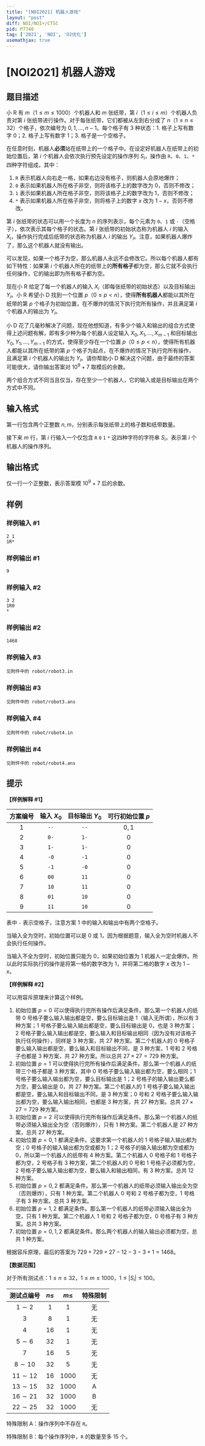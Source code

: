```yaml
---
title: "[NOI2021] 机器人游戏"
layout: "post"
diff: NOI/NOI+/CTSC
pid: P7740
tag: ['2021', 'NOI', 'O2优化']
usemathjax: true
---
```


# [NOI2021] 机器人游戏
## 题目描述

小 R 有 $m$（$1 \le m \le 1000$）个机器人和 $m$ 张纸带，第 $i$（$1 \le i \le m$）个机器人负责对第 $i$ 张纸带进行操作。对于每张纸带，它们都被从左到右分成了 $n$（$1 \le n \le 32$）个格子，依次编号为 $0, 1, \ldots , n - 1$。每个格子有 $3$ 种状态：1. 格子上写有数字 $0$；2. 格子上写有数字 $1$；3. 格子是一个空格子。

在任意时刻，机器人**必须**站在纸带上的一个格子中。在设定好机器人在纸带上的初始位置后，第 $i$ 个机器人会依次执行预先设定的操作序列 $S_i$，操作由 `R`、`0`、`1`、`*` 四种字符组成，其中：

1. `R` 表示机器人向右走一格，如果右边没有格子，则机器人会原地爆炸；
2. `0` 表示如果机器人所在格子非空，则将该格子上的数字改为 $0$，否则不修改；
3. `1` 表示如果机器人所在格子非空，则将该格子上的数字改为 $1$，否则不修改；
4. `*` 表示如果机器人所在格子非空，则将格子上的数字 $x$ 改为 $1 - x$，否则不修改。

第 $i$ 张纸带的状态可以用一个长度为 $n$ 的序列表示，每个元素为 `0`、`1` 或 `-`（空格子），依次表示其每个格子的状态。第 $i$ 张纸带的初始状态称为机器人 $i$ 的输入 $X_i$，操作执行完成后纸带的状态称为机器人 $i$ 的输出 $Y_i$。注意，如果机器人爆炸了，那么这个机器人就没有输出。

可以发现，如果一个格子为空，那么机器人永远不会修改它。所以每个机器人都有如下特性：如果第 $i$ 个机器人所在的纸带上的**所有格子**都为空，那么它就不会执行任何操作，它的输出即为所有格子都为空。

现在小 R 给定了每一个机器人的输入 $X_i$（即每张纸带的初始状态）以及目标输出 $Y_i$。小 R 希望小 D 找到一个位置 $p$（$0 \le p < n$），使得**所有机器人**都能以其所在纸带的第 $p$ 个格子为初始位置，在不爆炸的情况下执行完所有操作，并且满足第 $i$ 个机器人的输出为 $Y_i$。

小 D 花了几毫秒解决了问题，现在他想知道，有多少个输入和输出的组合方式使得上述问题有解，即有多少种为每个机器人设定输入 $X_0, X_1, \ldots , X_{m - 1}$ 和目标输出 $Y_0, Y_1, \ldots , Y_{m - 1}$ 的方式，使得至少存在一个位置 $p$（$0 \le p < n$），使得所有机器人都能以其所在纸带的第 $p$ 个格子为起点，在不爆炸的情况下执行完所有操作，且满足第 $i$ 个机器人的输出为 $Y_i$。请你帮助小 D 解决这个问题，由于最终的答案可能很大，请你输出答案对 ${10}^9 + 7$ 取模后的余数。

两个组合方式不同当且仅当，存在至少一个机器人，它的输入或是目标输出在两个方式中不同。
## 输入格式

第一行包含两个正整数 $n, m$，分别表示每张纸带上的格子数和纸带数量。

接下来 $m$ 行，第 $i$ 行输入一个仅包含 `R` `0` `1` `*` 这四种字符的字符串 $S_i$，表示第 $i$ 个机器人的操作序列。
## 输出格式

仅一行一个正整数，表示答案模 ${10}^9 + 7$ 后的余数。
## 样例

### 样例输入 #1
```
2 1
1R*

```
### 样例输出 #1
```
9

```
### 样例输入 #2
```
3 2
1R0
*

```
### 样例输出 #2
```
1468

```
### 样例输入 #3
```
见附件中的 robot/robot3.in
```
### 样例输出 #3
```
见附件中的 robot/robot3.ans
```
### 样例输入 #4
```
见附件中的 robot/robot4.in
```
### 样例输出 #4
```
见附件中的 robot/robot4.ans
```
## 提示

**【样例解释 #1】**

| 方案编号 | 输入 $X_0$ | 目标输出 $Y_0$ | 可行初始位置 $p$ |
|:-:|:-:|:-:|:-:|
| $1$ | `--` | `--` | $0, 1$ |
| $2$ | `0-` | `1-` | $0$ |
| $3$ | `1-` | `1-` | $0$ |
| $4$ | `-0` | `-1` | $0$ |
| $5$ | `-1` | `-0` | $0$ |
| $6$ | `00` | `11` | $0$ |
| $7$ | `10` | `11` | $0$ |
| $8$ | `01` | `10` | $0$ |
| $9$ | `11` | `10` | $0$ |

表中 `-` 表示空格子，注意方案 $1$ 中的输入和输出中有两个空格子。

当输入全为空时，初始位置可以是 $0$ 或 $1$，因为根据题意，输入全为空时机器人不会执行任何操作。

当输入不全为空时，初始位置只能为 $0$，如果初始位置为 $1$ 机器人一定会爆炸。所以此时实际执行的操作是将第一格的数字改为 $1$，并将第二格的数字 $x$ 改为 $1 - x$。

**【样例解释 #2】**

可以用容斥原理来计算这个样例。

1. 初始位置 $p = 0$ 可以使得执行完所有操作后满足条件。那么第一个机器人的纸带 $0$ 号格子要么输入输出都是空，要么目标输出是 $1$（输入无所谓），所以有 $3$ 种方案；$1$ 号格子要么输入输出都是空，要么目标输出是 $0$，也是 $3$ 种方案；$2$ 号格子要么输入输出都是空，要么输入和目标输出相同（因为没有对该格子执行任何操作），同样是 $3$ 种方案，共 $27$ 种方案。第二个机器人的 $0$ 号格子要么输入输出都是空，要么输入和目标输出不同，是 $3$ 种方案，$1$ 号和 $2$ 号格子也都是 $3$ 种方案，共 $27$ 种方案。所以总共 $27 \times 27 = 729$ 种方案。
2. 初始位置 $p = 1$ 可以使得执行完所有操作后满足条件。那么第一个机器人的纸带三个格子都是 $3$ 种方案，其中 $0$ 号格子要么输入输出都为空，要么相同；$1$ 号格子要么输入输出都为空，要么目标输出是 $1$；$2$ 号格子的输入输出要么都为空，要么输出是 $0$，共 $27$ 种方案。第二个机器人的 $1$ 号格子要么输入输出都是空，要么输入和目标输出不同，是 $3$ 种方案；$0$ 号和 $2$ 号格子要么输入输出都为空，要么输入输出相同，也都是 $3$ 种方案，共 $27$ 种方案。总共 $27 \times 27 = 729$ 种方案。
3. 初始位置 $p = 2$ 可以使得执行完所有操作后满足条件。那么第一个机器人的纸带必须输入输出全为空（否则爆炸），只有 $1$ 种方案。第二个机器人是 $27$ 种方案，总共 $27$ 种方案。
4. 初始位置 $p = 0, 1$ 都满足条件。这要求第一个机器人的 $1$ 号格子输入输出都为空；$0$ 号格子的输入输出都为空或都为 $1$；$2$ 号格子的输入输出都为空或都为 $0$，所以第一个机器人的纸带有 $4$ 种方案。第二个机器人 $0$ 号格子和 $1$ 号格子都为空，$2$ 号格子有 $3$ 种方案，第二个机器人的 $0$ 号和 $1$ 号格子必须都为空，$2$ 号格子要么输入输出都为空，要么输入和输出相同，有 $3$ 种方案。总共 $12$ 种方案。
5. 初始位置 $p = 0, 2$ 都满足条件。那么第一个机器人的纸带必须输入输出全为空（否则爆炸），只有 $1$ 种方案。第二个机器人 $0$ 号和 $2$ 号格子都为空，$1$ 号格子有 $3$ 种方案。总共 $3$ 种方案。
6. 初始位置 $p = 1, 2$ 都满足条件。那么第一个机器人的纸带必须输入输出全为空，只有 $1$ 种方案。第二个机器人 $1$ 号和 $2$ 号格子都为空，$0$ 号格子有 $3$ 种方案。总共 $3$ 种方案。
7. 初始位置 $p = 0, 1, 2$ 都满足条件。那么两个机器人的输入输出必须都为空，总共 $1$ 种方案。

根据容斥原理，最后的答案为 $729 + 729 + 27 - 12 - 3 - 3 + 1 = 1468$。

**【数据范围】**

对于所有测试点：$1 \le n \le 32$，$1 \le m \le 1000$，$1 \le \lvert S_i \rvert \le 100$。

| 测试点编号 | $n \le$ | $m \le$ | 特殊限制 |
|:-:|:-:|:-:|:-:|
| $1 \sim 2$ | $1$ | $1$ | 无 |
| $3$ | $8$ | $1$ | 无 |
| $4$ | $16$ | $1$ | 无 |
| $5 \sim 6$ | $32$ | $1$ | 无 |
| $7$ | $16$ | $5$ | 无 |
| $8 \sim 10$ | $32$ | $5$ | 无 |
| $11 \sim 12$ | $16$ | $1000$ | 无 |
| $13 \sim 15$ | $32$ | $1000$ | A |
| $16 \sim 21$ | $32$ | $1000$ | B |
| $22 \sim 25$ | $32$ | $1000$ | 无 |

特殊限制 A：操作序列中不存在 `R`。

特殊限制 B：每个操作序列中，`R` 的数量至多 $15$ 个。
